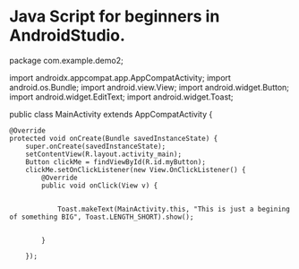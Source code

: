 # Java Script for beginners in AndroidStudio. 
package com.example.demo2;

import androidx.appcompat.app.AppCompatActivity;
import android.os.Bundle;
import android.view.View;
import android.widget.Button;
import android.widget.EditText;
import android.widget.Toast;

public class MainActivity extends AppCompatActivity {

    @Override
    protected void onCreate(Bundle savedInstanceState) {
        super.onCreate(savedInstanceState);
        setContentView(R.layout.activity_main);
        Button clickMe = findViewById(R.id.myButton);
        clickMe.setOnClickListener(new View.OnClickListener() {
            @Override
            public void onClick(View v) {


                Toast.makeText(MainActivity.this, "This is just a begining of something BIG", Toast.LENGTH_SHORT).show();


            }

        });
